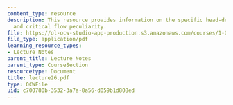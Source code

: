 ```yaml
---
content_type: resource
description: This resource provides information on the specific head-depth diagram,
  and critical flow peculiarity.
file: https://ol-ocw-studio-app-production.s3.amazonaws.com/courses/1-060-engineering-mechanics-ii-spring-2006/c700780b35323a7a8a56d059b1d808ed_lecture26.pdf
file_type: application/pdf
learning_resource_types:
- Lecture Notes
parent_title: Lecture Notes
parent_type: CourseSection
resourcetype: Document
title: lecture26.pdf
type: OCWFile
uid: c700780b-3532-3a7a-8a56-d059b1d808ed
---
```

